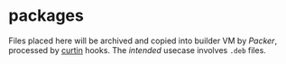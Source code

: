 # packages

Files placed here will be archived and copied into builder VM by _Packer_, processed by [curtin](https://curtin.readthedocs.io/en/latest/topics/overview.html) hooks. The _intended_ usecase involves `.deb` files.
